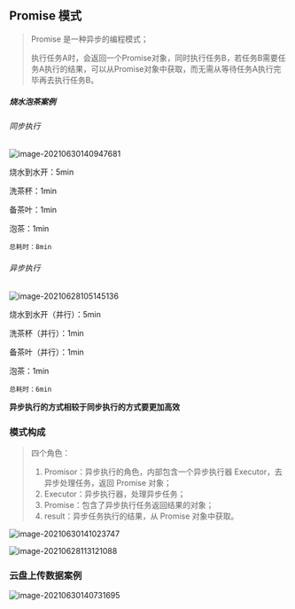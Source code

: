 ## Promise 模式

> Promise 是一种异步的编程模式；
>
> 执行任务A时，会返回一个Promise对象，同时执行任务B，若任务B需要任务A执行的结果，可以从Promise对象中获取，而无需从等待任务A执行完毕再去执行任务B。

##### 烧水泡茶案例

###### 同步执行

![image-20210630140947681](https://i.loli.net/2021/06/30/6Vv1ELCUZtY8Fbg.png)

烧水到水开：5min

洗茶杯：1min

备茶叶：1min

泡茶：1min

`总耗时：8min`

###### 异步执行

![image-20210628105145136](https://i.loli.net/2021/06/28/jiYVCRKmrIAWM4q.png)

烧水到水开（并行）：5min

洗茶杯（并行）：1min

备茶叶（并行）：1min

泡茶：1min

`总耗时：6min`



**异步执行的方式相较于同步执行的方式要更加高效**

### 模式构成

> 四个角色：
>
> 1. Promisor：异步执行的角色，内部包含一个异步执行器 Executor，去异步处理任务，返回 Promise 对象；
> 2. Executor：异步执行器，处理异步任务；
> 3. Promise：包含了异步执行任务返回结果的对象；
> 4. result：异步任务执行的结果，从 Promise 对象中获取。

![image-20210630141023747](https://i.loli.net/2021/06/30/8Lxfyj2XsieChOr.png)

![image-20210628113121088](https://i.loli.net/2021/06/28/xmWuXI7DlATwGhj.png)

### 云盘上传数据案例

![image-20210630140731695](https://i.loli.net/2021/06/30/nE1VcsmjJYp7t3q.png)

